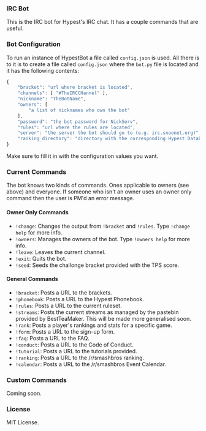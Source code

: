### IRC Bot

This is the IRC bot for Hypest's IRC chat. It has a couple commands
that are useful.

### Bot Configuration

To run an instance of HypestBot a file called `config.json` is used. All there is to it
is to create a file called `config.json` where the `bot.py` file is located and it has
the following contents:

```js
{
    "bracket": "url where bracket is located",
    "channels": [ "#TheIRCCHannel" ],
    "nickname": "TheBotName",
    "owners": [
        "a list of nicknames who own the bot"
    ],
    "password": "the bot password for NickServ",
    "rules": "url where the rules are located",
    "server": "the server the bot should go to (e.g. irc.snoonet.org)",
    "ranking_directory": "directory with the corresponding Hypest Database files"
}

```

Make sure to fill it in with the configuration values you want.

### Current Commands

The bot knows two kinds of commands. Ones applicable to owners (see above) and everyone. If
someone who isn't an owner uses an owner only command then the user is PM'd an error message.

#### Owner Only Commands

- `!change`: Changes the output from `!bracket` and `!rules`. Type `!change help` for more info.
- `!owners`: Manages the owners of the bot. Type `!owners help` for more info.
- `!leave`: Leaves the current channel.
- `!exit`: Quits the bot.
- `!seed`: Seeds the challonge bracket provided with the TPS score.

#### General Commands

- `!bracket`: Posts a URL to the brackets.
- `!phonebook`: Posts a URL to the Hypest Phonebook.
- `!rules`: Posts a URL to the current ruleset.
- `!streams`: Posts the current streams as managed by the pastebin provided by BestTeaMaker. This will be made more generalised soon.
- `!rank`: Posts a player's rankings and stats for a specific game.
- `!form`: Posts a URL to the sign-up form.
- `!faq`: Posts a URL to the FAQ.
- `!conduct`: Posts a URL to the Code of Conduct.
- `!tutorial`: Posts a URL to the tutorials provided.
- `!ranking`: Posts a URL to the /r/smashbros ranking.
- `!calendar`: Posts a URL to the /r/smashbros Event Calendar.


### Custom Commands

Coming soon.

### License

MIT License.
